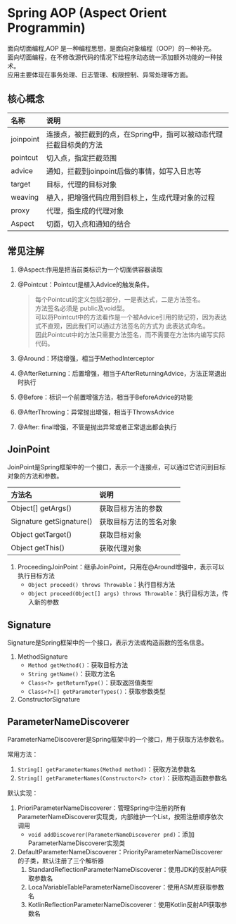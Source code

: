 # Spring AOP (Aspect Orient Programmin)

面向切面编程,AOP 是一种编程思想，是面向对象编程（OOP）的一种补充。  
面向切面编程，在不修改源代码的情况下给程序动态统一添加额外功能的一种技术。  
应用主要体现在事务处理、日志管理、权限控制、异常处理等方面。

## 核心概念

| 名称        | 说明                                   |  
|:----------|:-------------------------------------|  
| joinpoint | 连接点，被拦截到的点，在Spring中，指可以被动态代理拦截目标类的方法 |
| pointcut  | 切入点，指定拦截范围                           |
| advice    | 通知，拦截到joinpoint后做的事情，如写入日志等          |
| target    | 目标，代理的目标对象                           |
| weaving   | 植入，把增强代码应用到目标上，生成代理对象的过程             |
| proxy     | 代理，指生成的代理对象                          |
| Aspect    | 切面，切入点和通知的结合                         |

## 常见注解

1. @Aspect:作用是把当前类标识为一个切面供容器读取
2. @Pointcut：Pointcut是植入Advice的触发条件。  
   > 每个Pointcut的定义包括2部分，一是表达式，二是方法签名。  
   > 方法签名必须是 public及void型。  
   > 可以将Pointcut中的方法看作是一个被Advice引用的助记符，因为表达式不直观，因此我们可以通过方法签名的方式为 此表达式命名。  
   > 因此Pointcut中的方法只需要方法签名，而不需要在方法体内编写实际代码。

3. @Around：环绕增强，相当于MethodInterceptor
4. @AfterReturning：后置增强，相当于AfterReturningAdvice，方法正常退出时执行
5. @Before：标识一个前置增强方法，相当于BeforeAdvice的功能
6. @AfterThrowing：异常抛出增强，相当于ThrowsAdvice
7. @After: final增强，不管是抛出异常或者正常退出都会执行

## JoinPoint

JoinPoint是Spring框架中的一个接口，表示一个连接点，可以通过它访问到目标对象的方法和参数。

| 方法名 | 说明 |
|:-----|:----|
| Object[] getArgs() | 获取目标方法的参数 |
| Signature getSignature() | 获取目标方法的签名对象 |
| Object getTarget() | 获取目标对象 |
| Object getThis() | 获取代理对象 |

1. ProceedingJoinPoint：继承JoinPoint，只用在@Around增强中，表示可以执行目标方法
    - `Object proceed() throws Throwable`：执行目标方法
    - `Object proceed(Object[] args) throws Throwable`：执行目标方法，传入新的参数

## Signature

Signature是Spring框架中的一个接口，表示方法或构造函数的签名信息。

1. MethodSignature
    - `Method getMethod()`：获取目标方法
    - `String getName()`：获取方法名
    - `Class<?> getReturnType()`：获取返回值类型
    - `Class<?>[] getParameterTypes()`：获取参数类型
2. ConstructorSignature

## ParameterNameDiscoverer

ParameterNameDiscoverer是Spring框架中的一个接口，用于获取方法参数名。

常用方法：

1. `String[] getParameterNames(Method method)`：获取方法参数名
2. `String[] getParameterNames(Constructor<?> ctor)`：获取构造函数参数名

默认实现：

1. PrioriParameterNameDiscoverer：管理Spring中注册的所有ParameterNameDiscoverer实现类，内部维护一个List，按照注册顺序依次调用
    - `void addDiscoverer(ParameterNameDiscoverer pnd)`：添加ParameterNameDiscoverer实现类
2. DefaultParameterNameDiscoverer：PriorityParameterNameDiscoverer的子类，默认注册了三个解析器
   1. StandardReflectionParameterNameDiscoverer：使用JDK的反射API获取参数名
   2. LocalVariableTableParameterNameDiscoverer：使用ASM库获取参数名
   3. KotlinReflectionParameterNameDiscoverer：使用Kotlin反射API获取参数名
